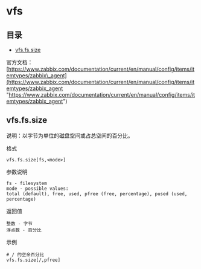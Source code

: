 # vfs

## 目录

-   [vfs.fs.size](#vfsfssize)

官方文档：[https://www.zabbix.com/documentation/current/en/manual/config/items/itemtypes/zabbix\_agent](https://www.zabbix.com/documentation/current/en/manual/config/items/itemtypes/zabbix_agent "https://www.zabbix.com/documentation/current/en/manual/config/items/itemtypes/zabbix_agent")

## vfs.fs.size

说明：以字节为单位的磁盘空间或占总空间的百分比。

格式

```纯文本
vfs.fs.size[fs,<mode>]
```

参数说明

```纯文本
fs - filesystem
mode - possible values:
total (default), free, used, pfree (free, percentage), pused (used, percentage)
```

返回值

```纯文本
整数 - 字节
浮点数 - 百分比
```

示例

```纯文本
# / 的空余百分比
vfs.fs.size[/,pfree]
```

